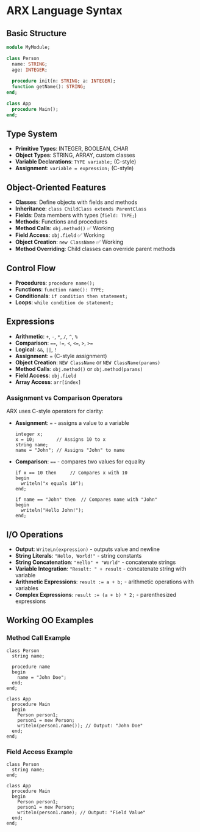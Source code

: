 # ARX Language Syntax

## Basic Structure
```pascal
module MyModule;

class Person
  name: STRING;
  age: INTEGER;
  
  procedure init(n: STRING; a: INTEGER);
  function getName(): STRING;
end;

class App
  procedure Main();
end;
```

## Type System
- **Primitive Types**: INTEGER, BOOLEAN, CHAR
- **Object Types**: STRING, ARRAY, custom classes
- **Variable Declarations**: `TYPE variable;` (C-style)
- **Assignment**: `variable = expression;` (C-style)

## Object-Oriented Features
- **Classes**: Define objects with fields and methods
- **Inheritance**: `class ChildClass extends ParentClass`
- **Fields**: Data members with types (`field: TYPE;`)
- **Methods**: Functions and procedures
- **Method Calls**: `obj.method()` ✅ Working
- **Field Access**: `obj.field` ✅ Working
- **Object Creation**: `new ClassName` ✅ Working
- **Method Overriding**: Child classes can override parent methods

## Control Flow
- **Procedures**: `procedure name();`
- **Functions**: `function name(): TYPE;`
- **Conditionals**: `if condition then statement;`
- **Loops**: `while condition do statement;`

## Expressions
- **Arithmetic**: `+`, `-`, `*`, `/`, `^`, `%`
- **Comparison**: `==`, `!=`, `<`, `<=`, `>`, `>=`
- **Logical**: `&&`, `||`, `!`
- **Assignment**: `=` (C-style assignment)
- **Object Creation**: `NEW ClassName` or `NEW ClassName(params)`
- **Method Calls**: `obj.method()` or `obj.method(params)`
- **Field Access**: `obj.field`
- **Array Access**: `arr[index]`

### Assignment vs Comparison Operators
ARX uses C-style operators for clarity:
- **Assignment**: `=` - assigns a value to a variable
  ```arx
  integer x;
  x = 10;        // Assigns 10 to x
  string name;
  name = "John"; // Assigns "John" to name
  ```
- **Comparison**: `==` - compares two values for equality
  ```arx
  if x == 10 then     // Compares x with 10
  begin
    writeln("x equals 10");
  end;
  
  if name == "John" then  // Compares name with "John"
  begin
    writeln("Hello John!");
  end;
  ```

## I/O Operations
- **Output**: `WriteLn(expression)` - outputs value and newline
- **String Literals**: `"Hello, World!"` - string constants
- **String Concatenation**: `"Hello" + "World"` - concatenate strings
- **Variable Integration**: `"Result: " + result` - concatenate string with variable
- **Arithmetic Expressions**: `result := a + b;` - arithmetic operations with variables
- **Complex Expressions**: `result := (a + b) * 2;` - parenthesized expressions

## Working OO Examples

### Method Call Example
```arx
class Person
  string name;
  
  procedure name
  begin
    name = "John Doe";
  end;
end;

class App
  procedure Main
  begin
    Person person1;
    person1 = new Person;
    writeln(person1.name()); // Output: "John Doe"
  end;
end;
```

### Field Access Example
```arx
class Person
  string name;
end;

class App
  procedure Main
  begin
    Person person1;
    person1 = new Person;
    writeln(person1.name); // Output: "Field Value"
  end;
end;
```